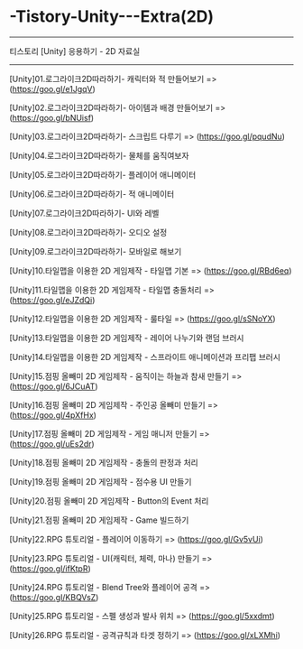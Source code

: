 # -Tistory-Unity---Extra(2D)

-----------------------------------

티스토리 [Unity] 응용하기 - 2D 자료실

-----------------------------------

[Unity]01.로그라이크2D따라하기- 캐릭터와 적 만들어보기 => (https://goo.gl/e1JgqV)

[Unity]02.로그라이크2D따라하기- 아이템과 배경 만들어보기 => (https://goo.gl/bNUisf)

[Unity]03.로그라이크2D따라하기- 스크립트 다루기 => (https://goo.gl/pqudNu)

[Unity]04.로그라이크2D따라하기- 물체를 움직여보자

[Unity]05.로그라이크2D따라하기- 플레이어 애니메이터

[Unity]06.로그라이크2D따라하기- 적 애니메이터

[Unity]07.로그라이크2D따라하기- UI와 레벨

[Unity]08.로그라이크2D따라하기- 오디오 설정

[Unity]09.로그라이크2D따라하기- 모바일로 해보기

[Unity]10.타일맵을 이용한 2D 게임제작 - 타일맵 기본 => (https://goo.gl/RBd6eq)

[Unity]11.타일맵을 이용한 2D 게임제작 - 타일맵 충돌처리 => (https://goo.gl/eJZdQi)

[Unity]12.타일맵을 이용한 2D 게임제작 - 룰타일 => (https://goo.gl/sSNoYX)

[Unity]13.타일맵을 이용한 2D 게임제작 - 레이어 나누기와 랜덤 브러시

[Unity]14.타일맵을 이용한 2D 게임제작 - 스프라이트 애니메이션과 프리팹 브러시

[Unity]15.점핑 올빼미 2D 게임제작 - 움직이는 하늘과 참새 만들기 => (https://goo.gl/6JCuAT)

[Unity]16.점핑 올빼미 2D 게임제작 - 주인공 올빼미 만들기 => (https://goo.gl/4pXfHx)

[Unity]17.점핑 올빼미 2D 게임제작 - 게임 매니저 만들기 => (https://goo.gl/uEs2dr)

[Unity]18.점핑 올빼미 2D 게임제작 - 충돌의 판정과 처리

[Unity]19.점핑 올빼미 2D 게임제작 - 점수용 UI 만들기

[Unity]20.점핑 올빼미 2D 게임제작 - Button의 Event 처리

[Unity]21.점핑 올빼미 2D 게임제작 - Game 빌드하기

[Unity]22.RPG 튜토리얼 - 플레이어 이동하기 => (https://goo.gl/Gv5vUi)

[Unity]23.RPG 튜토리얼 - UI(캐릭터, 체력, 마나) 만들기 => (https://goo.gl/ifKtpR)

[Unity]24.RPG 튜토리얼 - Blend Tree와 플레이어 공격 => (https://goo.gl/KBQVsZ)

[Unity]25.RPG 튜토리얼 - 스펠 생성과 발사 위치 => (https://goo.gl/5xxdmt)

[Unity]26.RPG 튜토리얼 - 공격규칙과 타겟 정하기 => (https://goo.gl/xLXMhi)
